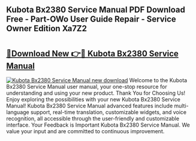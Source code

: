 ## Kubota Bx2380 Service Manual PDF Download Free - Part-OWo User Guide Repair - Service Owner Edition Xa7Z2

# <h2><a href="http://bc24308.oget.top/?id=Kubota+Bx2380+Service+Manual">🔗Download New 👉🔴 Kubota Bx2380 Service Manual</a></h2>

[![Kubota Bx2380 Service Manual new download](https://i.imgur.com/5g1atiW.png)](http://bc24308.oget.top/?id=Kubota+Bx2380+Service+Manual)
Welcome to the Kubota Bx2380 Service Manual user manual, your one-stop resource for understanding and using your new product. Thank You for Choosing Us! Enjoy exploring the possibilities with your new Kubota Bx2380 Service Manual! Kubota Bx2380 Service Manual advanced features include multi-language support, real-time translation, customizable widgets, and voice recognition, all accessible through the user-friendly and customizable interface. Your Feedback is Important Kubota Bx2380 Service Manual. We value your input and are committed to continuous improvement.
